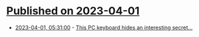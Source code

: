 # [Published on 2023-04-01](index.md)

* [2023-04-01, 05:31:00](https://lobste.rs/s/0rvs54/this_pc_keyboard_hides_interesting) - [This PC keyboard hides an interesting secret…](https://linuxjedi.co.uk/2023/03/31/this-pc-keyboard-hides-an-interesting-secret/)
